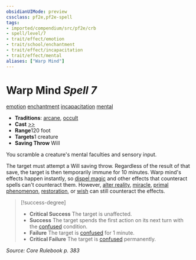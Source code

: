 ```yaml
---
obsidianUIMode: preview
cssclass: pf2e,pf2e-spell
tags:
- imported/compendium/src/pf2e/crb
- spell/level/7
- trait/effect/emotion
- trait/school/enchantment
- trait/effect/incapacitation
- trait/effect/mental
aliases: ["Warp Mind"]
---
```

# Warp Mind *Spell 7*   
[emotion](emotion.md)  [enchantment](enchantment.md)  [incapacitation](incapacitation.md)  [mental](mental.md)  

- **Traditions**: [arcane](arcane.md), [occult](occult.md)
- **Cast** [>>](chapter-9-playing-the-game.md#Actions "Two-Action") 
- **Range**120 foot
- **Targets**1 creature
- **Saving Throw** Will

You scramble a creature's mental faculties and sensory input.

The target must attempt a Will saving throw. Regardless of the result of that save, the target is then temporarily immune for 10 minutes. Warp mind's effects happen instantly, so [dispel magic](dispel-magic.md) and other effects that counteract spells can't counteract them. However, [alter reality](alter-reality.md), [miracle](compendium/spells/miracle.md), [primal phenomenon](primal-phenomenon.md), [restoration](compendium/spells/restoration.md), or [wish](compendium/spells/wish.md) can still counteract the effects.

> [!success-degree] 
> - **Critical Success** The target is unaffected.
> - **Success** The target spends the first action on its next turn with the [confused](conditions.md#Confused) condition.
> - **Failure** The target is [confused](conditions.md#Confused) for 1 minute.
> - **Critical Failure** The target is [confused](conditions.md#Confused) permanently.

*Source: Core Rulebook p. 383*